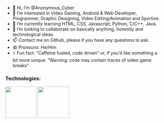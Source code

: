 - 👋 Hi, I’m @Anonymous_Cyber
- 👀 I’m interested in Video Gaming, Android & Web Developer, Programmer, Graphic Designing, Video Editing/Animation and Sportive.
- 🌱 I’m currently learning HTML, CSS, Javascript, Python, C/C++, Java.
- 💞️ I’m looking to collaborate on basically anything, honestly and technological ideas.
- 📫 Contact me on Github, please if you have any questions to ask.
- 😄 Pronouns: He/Him
- ⚡ Fun fact: "Caffeine fueled, code driven" or, if you'd like something a bit more unique: "Warning: code may contain traces of video game breaks"
  
### Technologies:
<p><img height="100" src=![Wed development logo]("https://github.com/user-attachments/assets/0883d51e-4835-408f-847b-599f82b1b87d")> 
<img height="100" src=![Android logo]("https://github.com/user-attachments/assets/cec95d4b-0302-444b-8c36-99d6aebb7a75")> 
</p>




<!---
Anonymous_Cyber is a ✨ special ✨ repository because its `README.md` (this file) appears on your GitHub profile.
You can click the Preview link to take a look at your changes.
--->
